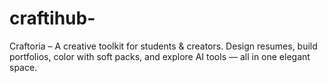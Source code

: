 # craftihub-
Craftoria – A creative toolkit for students &amp; creators. Design resumes, build portfolios, color with soft packs, and explore AI tools — all in one elegant space.

